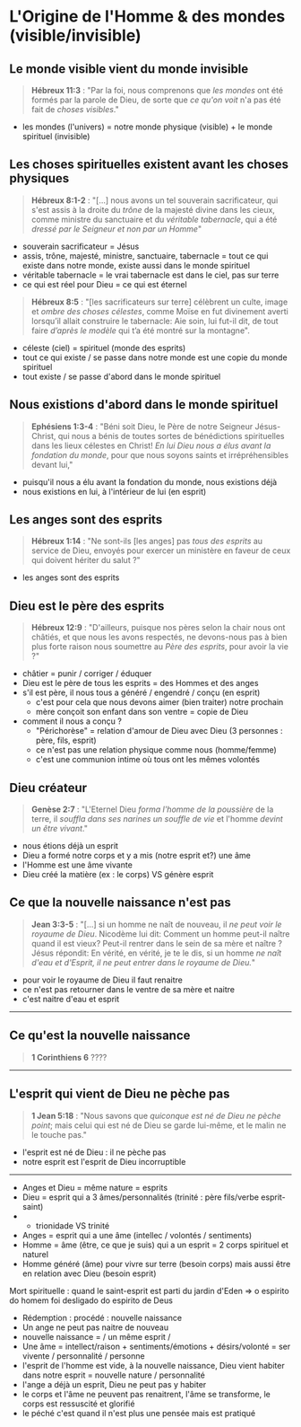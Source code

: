 # L'Origine de l'Homme & des mondes (visible/invisible)

## Le monde visible vient du monde invisible
> **Hébreux 11:3** : "Par la foi, nous comprenons que *les mondes* ont été formés par la parole de Dieu, de sorte que *ce qu'on voit* n'a pas été fait de *choses visibles*."
- les mondes (l'univers) = notre monde physique (visible) + le monde spirituel (invisible)

## Les choses spirituelles existent avant les choses physiques
> **Hébreux 8:1-2** : "[...] nous avons un tel souverain sacrificateur, qui s'est assis à la droite du *trône* de la majesté divine dans les cieux, comme ministre du sanctuaire et du *véritable tabernacle*, qui a été *dressé par le Seigneur et non par un Homme*"
- souverain sacrificateur = Jésus
- assis, trône, majesté, ministre, sanctuaire, tabernacle = tout ce qui existe dans notre monde, existe aussi dans le monde spirituel
- véritable tabernacle = le vrai tabernacle est dans le ciel, pas sur terre
- ce qui est réel pour Dieu = ce qui est éternel

> **Hébreux 8:5** : "[les sacrificateurs sur terre] célèbrent un culte, image et *ombre des choses célestes*, comme Moïse en fut divinement averti lorsqu’il allait construire le tabernacle: Aie soin, lui fut-il dit, de tout faire *d’après le modèle* qui t’a été montré sur la montagne".
- céleste (ciel) = spirituel (monde des esprits)
- tout ce qui existe / se passe dans notre monde est une copie du monde spirituel
- tout existe / se passe d'abord dans le monde spirituel

## Nous existions d'abord dans le monde spirituel
> **Ephésiens 1:3-4** : "Béni soit Dieu, le Père de notre Seigneur Jésus-Christ, qui nous a bénis de toutes sortes de bénédictions spirituelles dans les lieux célestes en Christ! *En lui Dieu nous a élus avant la fondation du monde*, pour que nous soyons saints et irrépréhensibles devant lui,"
- puisqu'il nous a élu avant la fondation du monde, nous existions déjà
- nous existions en lui, à l'intérieur de lui (en esprit)

## Les anges sont des esprits
> **Hébreux 1:14** : "Ne sont-ils [les anges] pas *tous des esprits* au service de Dieu, envoyés pour exercer un ministère en faveur de ceux qui doivent hériter du salut ?"
- les anges sont des esprits

## Dieu est le père des esprits
> **Hébreux 12:9** : "D'ailleurs, puisque nos pères selon la chair nous ont châtiés, et que nous les avons respectés, ne devons-nous pas à bien plus forte raison nous soumettre au *Père des esprits*, pour avoir la vie ?"
- châtier = punir / corriger / éduquer
- Dieu est le père de tous les esprits = des Hommes et des anges
- s'il est père, il nous tous a généré / engendré / conçu (en esprit)
  - c'est pour cela que nous devons aimer (bien traiter) notre prochain
  - mère conçoit son enfant dans son ventre = copie de Dieu
- comment il nous a conçu ?
  - "Périchorèse" = relation d'amour de Dieu avec Dieu (3 personnes : père, fils, esprit)
  - ce n'est pas une relation physique comme nous (homme/femme)
  - c'est une communion intime où tous ont les mêmes volontés

## Dieu créateur
> **Genèse 2:7** : "L'Eternel Dieu *forma l'homme de la poussière* de la terre, il *souffla dans ses narines un souffle de vie* et l'homme *devint un être vivant*."
- nous étions déjà un esprit
- Dieu a formé notre corps et y a mis (notre esprit et?) une âme
- l'Homme est une âme vivante
- Dieu créé la matière (ex : le corps) VS génère esprit

## Ce que la nouvelle naissance n'est pas
> **Jean 3:3-5** : "[...] si un homme ne naît de nouveau, il *ne peut voir le royaume de Dieu*. Nicodème lui dit: Comment un homme peut-il naître quand il est vieux? Peut-il rentrer dans le sein de sa mère et naître ? Jésus répondit: En vérité, en vérité, je te le dis, si un homme *ne naît d'eau et d'Esprit, il ne peut entrer dans le royaume de Dieu.*"
- pour voir le royaume de Dieu il faut renaitre
- ce n'est pas retourner dans le ventre de sa mère et naitre
- c'est naitre d'eau et esprit
_________________
## Ce qu'est la nouvelle naissance
> **1 Corinthiens 6** ????
_________________
## L'esprit qui vient de Dieu ne pèche pas
> **1 Jean 5:18** : "Nous savons que *quiconque est né de Dieu ne pèche point*; mais celui qui est né de Dieu se garde lui-même, et le malin ne le touche pas."
- l'esprit est né de Dieu : il ne pèche pas
- notre esprit est l'esprit de Dieu incorruptible
_________________
- Anges et Dieu = même nature = esprits
- Dieu = esprit qui a 3 âmes/personnalités (trinité : père fils/verbe esprit-saint)
-   - trionidade VS trinité
- Anges = esprit qui a une âme (intellec / volontés / sentiments)
- Homme = âme (être, ce que je suis) qui a un esprit = 2 corps spirituel et naturel
- Homme généré (âme) pour vivre sur terre (besoin corps) mais aussi être en relation avec Dieu (besoin esprit)

Mort spirituelle : quand le saint-esprit est parti du jardin d'Eden => o espirito do homem foi desligado do espirito de Deus

- Rédemption : procédé : nouvelle naissance
- Un ange ne peut pas naitre de nouveau
- nouvelle naissance = / un même esprit /
- Une âme = intellect/raison + sentiments/émotions + désirs/volonté = ser vivente / personnalité / personne
- l'esprit de l'homme est vide, à la nouvelle naissance, Dieu vient habiter dans notre esprit = nouvelle nature / personnalité
- l'ange a déjà un esprit, Dieu ne peut pas y habiter
- le corps et l'âme ne peuvent pas renaitrent, l'âme se transforme, le corps est ressuscité et glorifié
- le péché c'est quand il n'est plus une pensée mais est pratiqué

